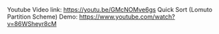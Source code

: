 Youtube Video link: https://youtu.be/GMcNOMve6gs
Quick Sort (Lomuto Partition Scheme) Demo: https://www.youtube.com/watch?v=86WSheyr8cM
